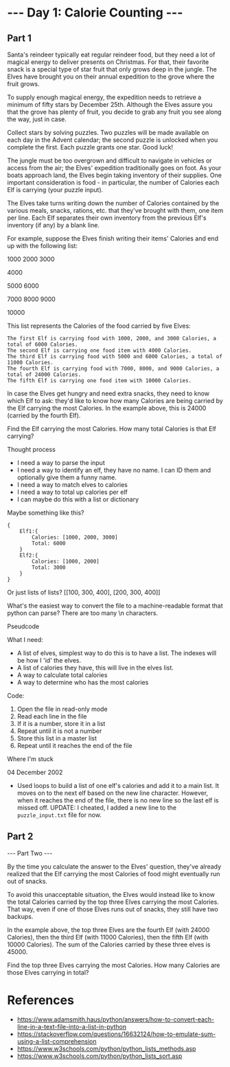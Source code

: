 # --- Day 1: Calorie Counting ---

## Part 1

Santa's reindeer typically eat regular reindeer food, but they need a lot of magical energy to deliver presents on Christmas. For that, their favorite snack is a special type of star fruit that only grows deep in the jungle. The Elves have brought you on their annual expedition to the grove where the fruit grows.

To supply enough magical energy, the expedition needs to retrieve a minimum of fifty stars by December 25th. Although the Elves assure you that the grove has plenty of fruit, you decide to grab any fruit you see along the way, just in case.

Collect stars by solving puzzles. Two puzzles will be made available on each day in the Advent calendar; the second puzzle is unlocked when you complete the first. Each puzzle grants one star. Good luck!

The jungle must be too overgrown and difficult to navigate in vehicles or access from the air; the Elves' expedition traditionally goes on foot. As your boats approach land, the Elves begin taking inventory of their supplies. One important consideration is food - in particular, the number of Calories each Elf is carrying (your puzzle input).

The Elves take turns writing down the number of Calories contained by the various meals, snacks, rations, etc. that they've brought with them, one item per line. Each Elf separates their own inventory from the previous Elf's inventory (if any) by a blank line.

For example, suppose the Elves finish writing their items' Calories and end up with the following list:

1000
2000
3000

4000

5000
6000

7000
8000
9000

10000

This list represents the Calories of the food carried by five Elves:

    The first Elf is carrying food with 1000, 2000, and 3000 Calories, a total of 6000 Calories.
    The second Elf is carrying one food item with 4000 Calories.
    The third Elf is carrying food with 5000 and 6000 Calories, a total of 11000 Calories.
    The fourth Elf is carrying food with 7000, 8000, and 9000 Calories, a total of 24000 Calories.
    The fifth Elf is carrying one food item with 10000 Calories.

In case the Elves get hungry and need extra snacks, they need to know which Elf to ask: they'd like to know how many Calories are being carried by the Elf carrying the most Calories. In the example above, this is 24000 (carried by the fourth Elf).

Find the Elf carrying the most Calories. How many total Calories is that Elf carrying?

Thought process

- I need a way to parse the input
- I need a way to identify an elf, they have no name. I can ID them and optionally give them a funny name.
- I need a way to match elves to calories
- I need a way to total up calories per elf
- I can maybe do this with a list or dictionary

Maybe something like this?

```
{
    Elf1:{
        Calories: [1000, 2000, 3000]
        Total: 6000
    }
    Elf2:{
        Calories: [1000, 2000]
        Total: 3000
    }
}
```

Or just lists of lists? [[100, 300, 400], [200, 300, 400]]

What's the easiest way to convert the file to a machine-readable format that python can parse?
There are too many \n characters.

Pseudcode

What I need:

* A list of elves, simplest way to do this is to have a list. The indexes will be how I 'id' the elves.
* A list of calories they have, this will live in the elves list.
* A way to calculate total calories
* A way to determine who has the most calories

Code:

1. Open the file in read-only mode
2. Read each line in the file
3. If it is a number, store it in a list
4. Repeat until it is not a number
5. Store this list in a master list
6. Repeat until it reaches the end of the file

Where I'm stuck

04 December 2002
- Used loops to build a list of one elf's calories and add it to a main list. It moves on to the next elf based on the new line character. However, when it reaches the end of the file, there is no new line so the last elf is missed off. UPDATE: I cheated, I added a new line to the `puzzle_input.txt` file for now.

## Part 2

--- Part Two ---

By the time you calculate the answer to the Elves' question, they've already realized that the Elf carrying the most Calories of food might eventually run out of snacks.

To avoid this unacceptable situation, the Elves would instead like to know the total Calories carried by the top three Elves carrying the most Calories. That way, even if one of those Elves runs out of snacks, they still have two backups.

In the example above, the top three Elves are the fourth Elf (with 24000 Calories), then the third Elf (with 11000 Calories), then the fifth Elf (with 10000 Calories). The sum of the Calories carried by these three elves is 45000.

Find the top three Elves carrying the most Calories. How many Calories are those Elves carrying in total?


# References

- https://www.adamsmith.haus/python/answers/how-to-convert-each-line-in-a-text-file-into-a-list-in-python
- https://stackoverflow.com/questions/16632124/how-to-emulate-sum-using-a-list-comprehension
- https://www.w3schools.com/python/python_lists_methods.asp
- https://www.w3schools.com/python/python_lists_sort.asp